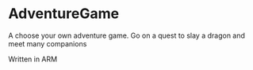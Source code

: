 # AdventureGame

A choose your own adventure game. Go on a quest to slay a dragon and meet many companions 


Written in ARM
